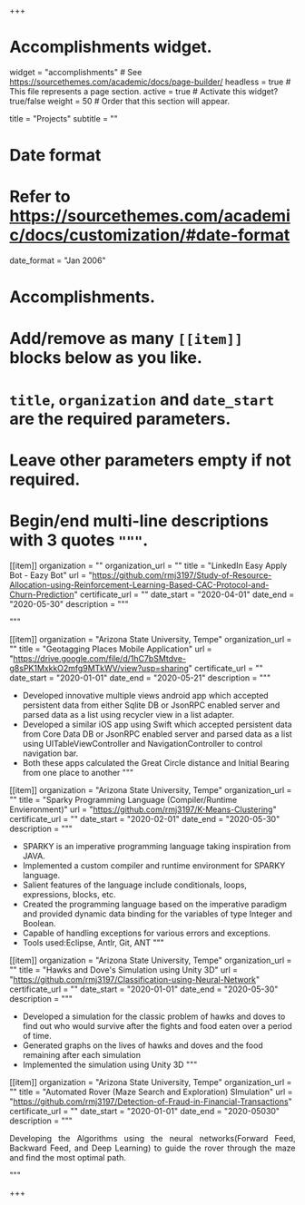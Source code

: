 +++
# Accomplishments widget.
widget = "accomplishments"  # See https://sourcethemes.com/academic/docs/page-builder/
headless = true  # This file represents a page section.
active = true  # Activate this widget? true/false
weight = 50  # Order that this section will appear.

title = "Projects"
subtitle = ""

# Date format
#   Refer to https://sourcethemes.com/academic/docs/customization/#date-format
date_format = "Jan 2006"

# Accomplishments.
#   Add/remove as many `[[item]]` blocks below as you like.
#   `title`, `organization` and `date_start` are the required parameters.
#   Leave other parameters empty if not required.
#   Begin/end multi-line descriptions with 3 quotes `"""`.


[[item]]
  organization = ""
  organization_url = ""
  title = "LinkedIn Easy Apply Bot - Eazy Bot"
  url = "https://github.com/rmj3197/Study-of-Resource-Allocation-using-Reinforcement-Learning-Based-CAC-Protocol-and-Churn-Prediction"
  certificate_url = ""
  date_start = "2020-04-01"
  date_end = "2020-05-30"
  description = """<p style='text-align: justify;'></p>"""
  
[[item]]
  organization = "Arizona State University, Tempe"
  organization_url = ""
  title = "Geotagging Places Mobile Application"
  url = "https://drive.google.com/file/d/1hC7bSMtdve-g8sPK1MxkkO2mfg9MTkWV/view?usp=sharing"
  certificate_url = ""
  date_start = "2020-01-01"
  date_end = "2020-05-21"
  description = """
  - Developed innovative multiple views android app which accepted persistent data from either Sqlite DB or JsonRPC enabled server and parsed data as a list using recycler view in a list adapter.
  - Developed a similar iOS app using Swift which accepted persistent data from Core Data DB or JsonRPC enabled server and parsed data as a list using UITableViewController and NavigationController to control navigation bar.
  - Both these apps calculated the Great Circle distance and Initial Bearing from one place to another
  """

[[item]]
  organization = "Arizona State University, Tempe"
  organization_url = ""
  title = "Sparky Programming Language (Compiler/Runtime Envieronment)"
  url = "https://github.com/rmj3197/K-Means-Clustering"
  certificate_url = ""
  date_start = "2020-02-01"
  date_end = "2020-05-30"
  description = """
- SPARKY is an imperative programming language taking inspiration from JAVA.
- Implemented a custom compiler and runtime environment for SPARKY language.
- Salient features of the language include conditionals, loops, expressions, blocks, etc.
- Created the programming language based on the imperative paradigm and provided dynamic data binding for the variables of type Integer and Boolean.
- Capable of handling exceptions for various errors and exceptions.
- Tools used:Eclipse, Antlr, Git, ANT
  """

[[item]]
  organization = "Arizona State University, Tempe"
  organization_url = ""
  title = "Hawks and Dove's Simulation using Unity 3D"
  url = "https://github.com/rmj3197/Classification-using-Neural-Network"
  certificate_url = ""
  date_start = "2020-01-01"
  date_end = "2020-05-30"
  description = """
- Developed a simulation for the classic problem of hawks and doves to find out who would survive after the fights and food eaten over a period of time.
- Generated graphs on the lives of hawks and doves and the food remaining after each simulation
- Implemented the simulation using Unity 3D
  """

[[item]]
  organization = "Arizona State University, Tempe"
  organization_url = ""
  title = "Automated Rover (Maze Search and Exploration) SImulation"
  url = "https://github.com/rmj3197/Detection-of-Fraud-in-Financial-Transactions"
  certificate_url = ""
  date_start = "2020-01-01"
  date_end = "2020-05030"
  description = """<p style='text-align: justify;'> Developing the Algorithms using the neural networks(Forward Feed, Backward Feed, and Deep Learning) to guide the rover through the maze and find the most optimal path.</p> """
  
+++
